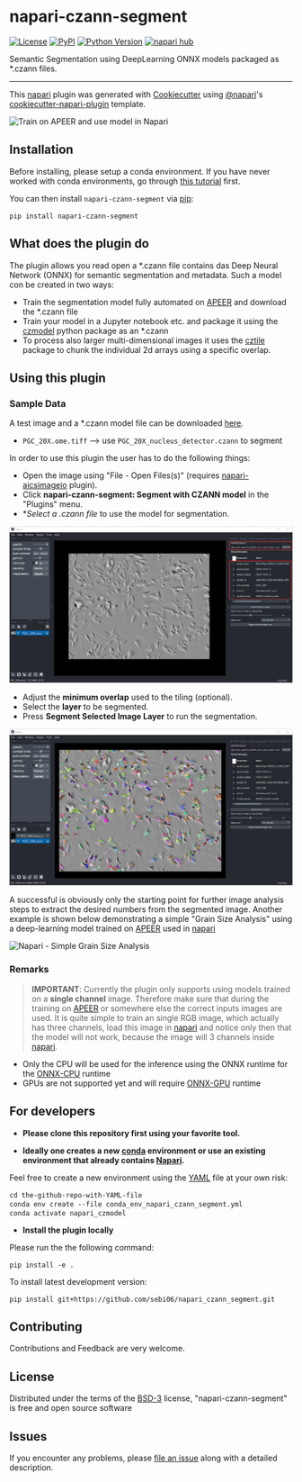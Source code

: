 # napari-czann-segment

[![License](https://img.shields.io/pypi/l/napari-czann-segment.svg?color=green)](https://github.com/sebi06/napari-czann-segment/raw/main/LICENSE)
[![PyPI](https://img.shields.io/pypi/v/napari-czann-segment.svg?color=green)](https://pypi.org/project/napari-czann-segment)
[![Python Version](https://img.shields.io/pypi/pyversions/napari-czann-segment.svg?color=green)](https://python.org)
[![napari hub](https://img.shields.io/endpoint?url=https://api.napari-hub.org/shields/napari-czann-segment)](https://napari-hub.org/plugins/napari-czann-segment)

Semantic Segmentation using DeepLearning ONNX models packaged as *.czann files.

----------------------------------

This [napari] plugin was generated with [Cookiecutter] using [@napari]'s [cookiecutter-napari-plugin] template.

<!--
Don't miss the full getting started guide to set up your new package:
https://github.com/napari/cookiecutter-napari-plugin#getting-started

and review the napari docs for plugin developers:
https://napari.org/plugins/index.html
-->


![Train on APEER and use model in Napari](https://github.com/sebi06/napari-czann-segment/raw/main/readme_images/Train_APEER_run_Napari_CZANN_no_highlights_small.gif)

## Installation

Before installing, please setup a conda environment. If you have never worked with conda environments, go through [this tutorial](https://biapol.github.io/blog/johannes_mueller/anaconda_getting_started/) first.

You can then install `napari-czann-segment` via [pip]:

    pip install napari-czann-segment

## What does the plugin do

The plugin allows you read open a *.czann file contains das Deep Neural Network (ONNX) for semantic segmentation and metadata. Such a model con be created in two ways:

- Train the segmentation model fully automated on [APEER] and download the *.czann file
- Train your model in a Jupyter notebook etc. and package it using the [czmodel] python package as an *.czann
- To process also larger multi-dimensional images it uses the [cztile] package to chunk the individual 2d arrays using a specific overlap.

## Using this plugin

### Sample Data

A test image and a *.czann model file can be downloaded [here](https://github.com/sebi06/napari-czann-segment/tree/main/src/napari_czann_segment/_data).

- `PGC_20X.ome.tiff` --> use `PGC_20X_nucleus_detector.czann` to segment

In order to use this plugin the user has to do the following things:

- Open the image using "File - Open Files(s)" (requires [napari-aicsimageio] plugin).
- Click **napari-czann-segment: Segment with CZANN model** in the "Plugins" menu.
- **Select a *.czann file** to use the model for segmentation.

![Napari - Image loaded and czann selected](https://github.com/sebi06/napari-czann-segment/raw/main/readme_images/napari_czann1.png)

- Adjust the **minimum overlap** used to the tiling (optional).
- Select the **layer** to be segmented.
- Press **Segment Selected Image Layer** to run the segmentation.

![Napari - Image successfully segmented](https://github.com/sebi06/napari-czann-segment/raw/main/readme_images/napari_czann2.png)

A successful is obviously only the starting point for further image analysis steps to extract the desired numbers from the segmented image. Another example is shown below demonstrating a simple "Grain Size Analysis" using a deep-learning model trained on [APEER] used in [napari]

![Napari - Simple Grain Size Analysis](https://github.com/sebi06/napari-czann-segment/raw/main/readme_images/grainsize_czann_napari.png)

### Remarks

> **IMPORTANT**: Currently the plugin only supports using models trained on a **single channel** image. Therefore make sure that during the training on [APEER] or somewhere else the correct inputs images are used.
> It is quite simple to train an single RGB image, which actually has three channels, load this image in [napari] and notice only then that the model will not work, because the image will 3 channels inside [napari].

- Only the CPU will be used for the inference using the ONNX runtime for the [ONNX-CPU] runtime
- GPUs are not supported yet and will require [ONNX-GPU] runtime

## For developers

- **Please clone this repository first using your favorite tool.**

- **Ideally one creates a new [conda] environment or use an existing environment that already contains [Napari].**

Feel free to create a new environment using the [YAML](env_napari_czann_segment.yml) file at your own risk:

    cd the-github-repo-with-YAML-file
    conda env create --file conda_env_napari_czann_segment.yml
    conda activate napari_czmodel

- **Install the plugin locally**

Please run the the following command:

    pip install -e .

To install latest development version:

    pip install git+https://github.com/sebi06/napari_czann_segment.git


## Contributing

Contributions and Feedback are very welcome.

## License

Distributed under the terms of the [BSD-3] license,
"napari-czann-segment" is free and open source software

## Issues

If you encounter any problems, please [file an issue] along with a detailed description.

[napari]: https://github.com/napari/napari
[Cookiecutter]: https://github.com/audreyr/cookiecutter
[@napari]: https://github.com/napari
[MIT]: http://opensource.org/licenses/MIT
[BSD-3]: http://opensource.org/licenses/BSD-3-Clause
[GNU GPL v3.0]: http://www.gnu.org/licenses/gpl-3.0.txt
[GNU LGPL v3.0]: http://www.gnu.org/licenses/lgpl-3.0.txt
[Apache Software License 2.0]: http://www.apache.org/licenses/LICENSE-2.0
[Mozilla Public License 2.0]: https://www.mozilla.org/media/MPL/2.0/index.txt
[cookiecutter-napari-plugin]: https://github.com/napari/cookiecutter-napari-plugin
[file an issue]: https://github.com/sebi06/napari-czann-segment/issues
[tox]: https://tox.readthedocs.io/en/latest/
[pip]: https://pypi.org/project/pip/
[PyPI]: https://pypi.org/
[czmodel]: https://pypi.org/project/czmodel/
[cztile]: https://pypi.org/project/cztile/
[APEER]: https://www.apeer.com
[napari-aicsimageio]: https://github.com/AllenCellModeling/napari-aicsimageio
[ONNX-GPU]: https://pypi.org/project/onnxruntime-gpu/
[ONNX-CPU]: https://pypi.org/project/onnxruntime/
[conda]: https://docs.conda.io/projects/conda/en/latest/user-guide/getting-started.html
